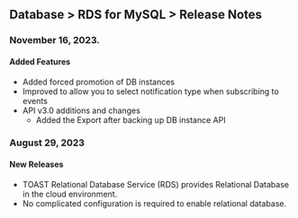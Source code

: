 ## Database > RDS for MySQL > Release Notes

### November 16, 2023.

#### Added Features

* Added forced promotion of DB instances
* Improved to allow you to select notification type when subscribing to events
* API v3.0 additions and changes
    * Added the Export after backing up DB instance API

### August 29, 2023

#### New Releases

- TOAST Relational Database Service (RDS) provides Relational Database in the cloud environment.
- No complicated configuration is required to enable relational database.

